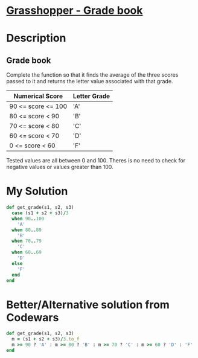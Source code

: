 # [Grasshopper - Grade book](https://www.codewars.com/kata/55cbd4ba903825f7970000f5)

# Description
## Grade book
Complete the function so that it finds the average of the three scores passed to it and returns the letter value 
associated with that grade.


| Numerical Score    | 	Letter Grade |
| ------------------ | ------------------ |
| 90 <= score <= 100 |          'A'  |
| 80 <= score < 90   | 	        'B'  |
| 70 <= score < 80   | 	        'C'  |
| 60 <= score < 70   | 	        'D'  |
| 0 <= score < 60    |          'F'  |

Tested values are all between 0 and 100. Theres is no need to check for negative values or values greater than 100.

# My Solution
```ruby
def get_grade(s1, s2, s3)
  case (s1 + s2 + s3)/3
  when 90..100
    'A'
  when 80..89
    'B'
  when 70..79
    'C'
  when 60..69
    'D'
  else
    'F'
  end
end  
```

# Better/Alternative solution from Codewars
```ruby
def get_grade(s1, s2, s3)
  m = (s1 + s2 + s3)/3.to_f
  m >= 90 ? 'A' : m >= 80 ? 'B' : m >= 70 ? 'C' : m >= 60 ? 'D' : 'F'
end
```

